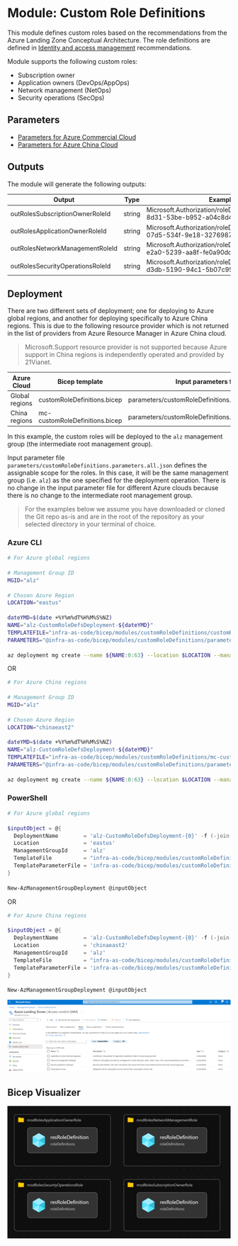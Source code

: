 # Module:  Custom Role Definitions

This module defines custom roles based on the recommendations from the Azure Landing Zone Conceptual Architecture.  The role definitions are defined in [Identity and access management](https://docs.microsoft.com/azure/cloud-adoption-framework/ready/enterprise-scale/identity-and-access-management) recommendations.

Module supports the following custom roles:

- Subscription owner
- Application owners (DevOps/AppOps)
- Network management (NetOps)
- Security operations (SecOps)

## Parameters

- [Parameters for Azure Commercial Cloud](generateddocs/customRoleDefinitions.bicep.md)
- [Parameters for Azure China Cloud](generateddocs/mc-customRoleDefinitions.bicep.md)

## Outputs

The module will generate the following outputs:

| Output                           | Type   | Example                                                                      |
| -------------------------------- | ------ | ---------------------------------------------------------------------------- |
| outRolesSubscriptionOwnerRoleId  | string | Microsoft.Authorization/roleDefinitions/8736d87d-8d31-53be-b952-a04c8d470f69 |
| outRolesApplicationOwnerRoleId   | string | Microsoft.Authorization/roleDefinitions/4308c4e6-07d5-534f-9e18-32769872a3f4 |
| outRolesNetworkManagementRoleId  | string | Microsoft.Authorization/roleDefinitions/4a200286-e2a0-5239-aa8f-fe0a90dd2eb5 |
| outRolesSecurityOperationsRoleId | string | Microsoft.Authorization/roleDefinitions/b2960c40-d3db-5190-94c1-5b07c9547956 |

## Deployment

There are two different sets of deployment; one for deploying to Azure global regions, and another for deploying specifically to Azure China regions. This is due to the following resource provider which is not returned in the list of providers from Azure Resource Manager in Azure China cloud.

> Microsoft.Support resource provider is not supported because Azure support in China regions is independently operated and provided by 21Vianet.

 | Azure Cloud    | Bicep template                 | Input parameters file                             |
 | -------------- | ------------------------------ | ------------------------------------------------- |
 | Global regions | customRoleDefinitions.bicep    | parameters/customRoleDefinitions.parameters.all.json |
 | China regions  | mc-customRoleDefinitions.bicep | parameters/customRoleDefinitions.parameters.all.json |

In this example, the custom roles will be deployed to the `alz` management group (the intermediate root management group).

Input parameter file `parameters/customRoleDefinitions.parameters.all.json` defines the assignable scope for the roles.  In this case, it will be the same management group (i.e. `alz`) as the one specified for the deployment operation. There is no change in the input parameter file for different Azure clouds because there is no change to the intermediate root management group.

> For the examples below we assume you have downloaded or cloned the Git repo as-is and are in the root of the repository as your selected directory in your terminal of choice.

### Azure CLI

```bash
# For Azure global regions

# Management Group ID
MGID="alz"

# Chosen Azure Region
LOCATION="eastus"

dateYMD=$(date +%Y%m%dT%H%M%S%NZ)
NAME="alz-CustomRoleDefsDeployment-${dateYMD}"
TEMPLATEFILE="infra-as-code/bicep/modules/customRoleDefinitions/customRoleDefinitions.bicep"
PARAMETERS="@infra-as-code/bicep/modules/customRoleDefinitions/parameters/customRoleDefinitions.parameters.all.json"

az deployment mg create --name ${NAME:0:63} --location $LOCATION --management-group-id $MGID --template-file $TEMPLATEFILE --parameters $PARAMETERS
```
OR
```bash
# For Azure China regions

# Management Group ID
MGID="alz"

# Chosen Azure Region
LOCATION="chinaeast2"

dateYMD=$(date +%Y%m%dT%H%M%S%NZ)
NAME="alz-CustomRoleDefsDeployment-${dateYMD}"
TEMPLATEFILE="infra-as-code/bicep/modules/customRoleDefinitions/mc-customRoleDefinitions.bicep"
PARAMETERS="@infra-as-code/bicep/modules/customRoleDefinitions/parameters/customRoleDefinitions.parameters.all.json"

az deployment mg create --name ${NAME:0:63} --location $LOCATION --management-group-id $MGID --template-file $TEMPLATEFILE --parameters $PARAMETERS
```

### PowerShell

```powershell
# For Azure global regions

$inputObject = @{
  DeploymentName        = 'alz-CustomRoleDefsDeployment-{0}' -f (-join (Get-Date -Format 'yyyyMMddTHHMMssffffZ')[0..63])
  Location              = 'eastus'
  ManagementGroupId     = 'alz'
  TemplateFile          = "infra-as-code/bicep/modules/customRoleDefinitions/customRoleDefinitions.bicep"
  TemplateParameterFile = 'infra-as-code/bicep/modules/customRoleDefinitions/parameters/customRoleDefinitions.parameters.all.json'
}

New-AzManagementGroupDeployment @inputObject
```
OR
```powershell
# For Azure China regions

$inputObject = @{
  DeploymentName        = 'alz-CustomRoleDefsDeployment-{0}' -f (-join (Get-Date -Format 'yyyyMMddTHHMMssffffZ')[0..63])
  Location              = 'chinaeast2'
  ManagementGroupId     = 'alz'
  TemplateFile          = "infra-as-code/bicep/modules/customRoleDefinitions/mc-customRoleDefinitions.bicep"
  TemplateParameterFile = 'infra-as-code/bicep/modules/customRoleDefinitions/parameters/customRoleDefinitions.parameters.all.json'
}

New-AzManagementGroupDeployment @inputObject
```

![Example Deployment Output](media/exampleDeploymentOutput.png "Example Deployment Output")

## Bicep Visualizer

![Bicep Visualizer](media/bicepVisualizer.png "Bicep Visualizer")
